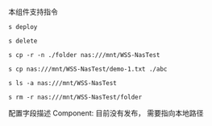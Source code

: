 本组件支持指令
````
s deploy

s delete

s cp -r -n ./folder nas:///mnt/WSS-NasTest

s cp nas:///mnt/WSS-NasTest/demo-1.txt ./abc

s ls -a nas:///mnt/WSS-NasTest

s rm -r nas:///mnt/WSS-NasTest/folder
````

配置字段描述
  Component: 目前没有发布， 需要指向本地路径